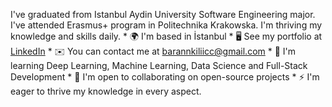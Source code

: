 I've graduated from Istanbul Aydin University Software Engineering major. I've attended Erasmus+ program in Politechnika Krakowska. I'm thriving my knowledge and skills daily.  * 🌍  I'm based in İstanbul * 🖥️  See my portfolio at [LinkedIn](http://www.linkedin.com/in/baran-kılıç-895838155/) * ✉️  You can contact me at [barannkiliicc@gmail.com](mailto:barannkiliicc@gmail.com) * 🧠  I'm learning Deep Learning, Machine Learning, Data Science and Full-Stack Development * 🤝  I'm open to collaborating on open-source projects * ⚡  I'm eager to thrive my knowledge in every aspect.
